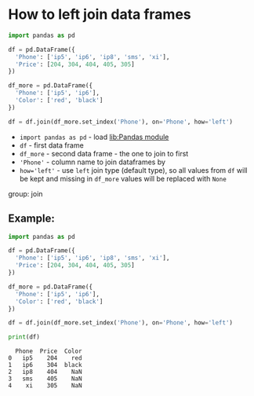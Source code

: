 # How to left join data frames

```python
import pandas as pd

df = pd.DataFrame({
  'Phone': ['ip5', 'ip6', 'ip8', 'sms', 'xi'],
  'Price': [204, 304, 404, 405, 305]
})

df_more = pd.DataFrame({
  'Phone': ['ip5', 'ip6'],
  'Color': ['red', 'black']
})

df = df.join(df_more.set_index('Phone'), on='Phone', how='left')

```

- `import pandas as pd` - load [lib:Pandas module](/python-pandas/how-to-install-pandas)
- `df` - first data frame
- `df_more` - second data frame - the one to join to first
- `'Phone'` - column name to join dataframes by
- `how='left'` - use `left` join type (default type), so all values from `df` will be kept and missing in `df_more` values will be replaced with `None`

group: join

## Example: 
```python
import pandas as pd

df = pd.DataFrame({
  'Phone': ['ip5', 'ip6', 'ip8', 'sms', 'xi'],
  'Price': [204, 304, 404, 405, 305]
})

df_more = pd.DataFrame({
  'Phone': ['ip5', 'ip6'],
  'Color': ['red', 'black']
})

df = df.join(df_more.set_index('Phone'), on='Phone', how='left')

print(df)
```
```
  Phone  Price  Color
0   ip5    204    red
1   ip6    304  black
2   ip8    404    NaN
3   sms    405    NaN
4    xi    305    NaN

```

